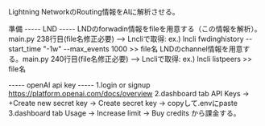 Lightning NetworkのRouting情報をAIに解析させる。

準備
----- LND -----
LNDのforwadin情報をfileを用意する（この情報を解析）。 main.py 238行目(file名修正必要)
 --> Lncliで取得: ex.) lncli fwdinghistory --start_time "-1w" --max_events 1000 >> file名
LNDのchannel情報を用意する。main.py 240行目(file名修正必要)
 --> Lncliで取得: ex.) lncli listpeers >> file名

----- openAI api key -----
1.login or signup
  https://platform.openai.com/docs/overview
2.dashboard tab
  API Keys -> +Create new secret key -> Create secret key -> copyして.envにpaste
3.dashboard tab
  Usage -> Increase limit -> Buy credits から課金する。
  
